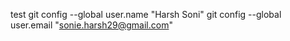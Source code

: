 test
git config --global user.name "Harsh Soni"
git config --global user.email "sonie.harsh29@gmail.com"